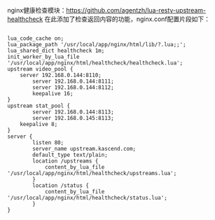 nginx健康检查模块：https://github.com/agentzh/lua-resty-upstream-healthcheck
在此添加了检查返回内容的功能，nginx.conf配置片段如下：
<pre><code>
lua_code_cache on;
lua_package_path '/usr/local/app/nginx/html/lib/?.lua;;';
lua_shared_dict healthcheck 1m;
init_worker_by_lua_file '/usr/local/app/nginx/html/healthcheck/healthcheck.lua';
upstream video_pool {
	server 192.168.0.144:8110;
     	server 192.168.0.144:8111;
      	server 192.168.0.144:8112;
    	keepalive 16;
}
upstream stat_pool {
     	server 192.168.0.144:8113;
     	server 192.168.0.145:8113;
   	keepalive 8;
}
server {
      	listen 80;
    	server_name upstream.kascend.com;
    	default_type text/plain;
     	location /upstreams {
     		content_by_lua_file '/usr/local/app/nginx/html/healthcheck/upstreams.lua';
      	}
    	location /status {
          	content_by_lua_file '/usr/local/app/nginx/html/healthcheck/status.lua';
    	}
}
